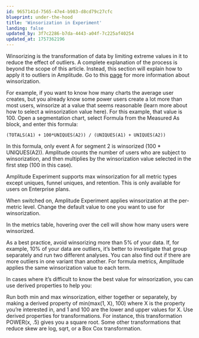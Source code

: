 ```yaml
---
id: 9657141d-7565-47e4-b983-d8cd79c27cfc
blueprint: under-the-hood
title: 'Winsorization in Experiment'
landing: false
updated_by: 3f7c2286-b7da-4443-a04f-7c225af40254
updated_at: 1757362196
---
```

Winsorizing is the transformation of data by limiting extreme values in it to reduce the effect of outliers. A complete explanation of the process is beyond the scope of this article. Instead, this section will explain how to apply it to outliers in Amplitude. Go to this [page](https://www.statology.org/winsorize/) for more information about winsorization. 

For example, if you want to know how many charts the average user creates, but you already know some power users create a lot more than most users, winsorize at a value that seems reasonable (learn more about how to select a winsorization value here). For this example, that value is 100. Open a segmentation chart, select Formula from the Measured As block, and enter this formula:

```
(TOTALS(A1) + 100*UNIQUES(A2)) / (UNIQUES(A1) + UNIQUES(A2))
```

In this formula, only event A for segment 2 is winsorized (100 * UNIQUES(A2)). Amplitude counts the number of users who are subject to winsorization, and then multiplies by the winsorization value selected in the first step (100 in this case).

Amplitude Experiment supports max winsorization for all metric types except uniques, funnel uniques, and retention. This is only available for users on Enterprise plans.

When switched on, Amplitude Experiment applies winsorization at the per-metric level. Change the default value to one you want to use for winsorization.

In the metrics table, hovering over the cell will show how many users were winsorized.

As a best practice, avoid winsorizing more than 5% of your data. If, for example, 10% of your data are outliers, it’s better to investigate that group separately and run two different analyses. You can also find out if there are more outliers in one variant than another. For formula metrics, Amplitude applies the same winsorization value to each term.

In cases where it’s difficult to know the best value for winsorization, you can use derived properties to help you:

Run both min and max winsorization, either together or separately, by making a derived property of min(max(1, X), 100) where X is the property you’re interested in, and 1 and 100 are the lower and upper values for X.
Use derived properties for transformations. For instance, this transformation POWER(x, .5) gives you a square root. Some other transformations that reduce skew are log, sqrt, or a Box Cox transformation.

